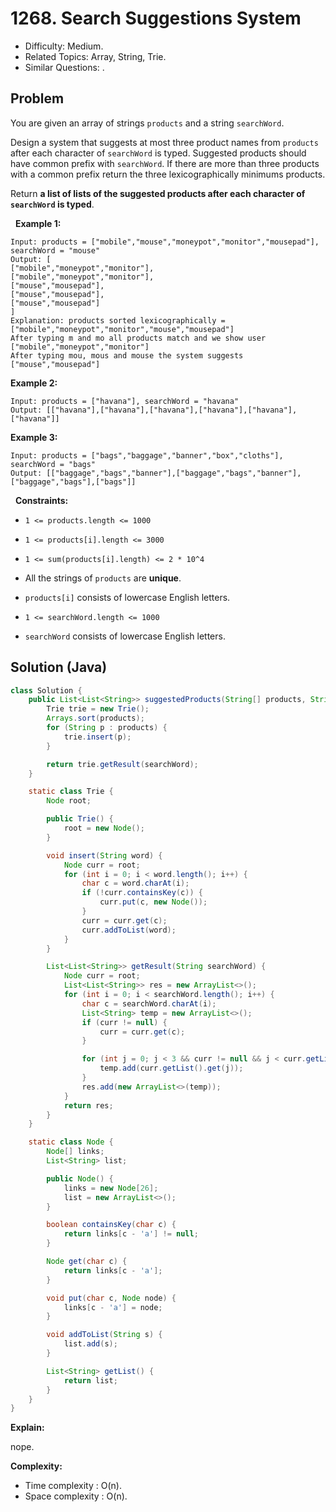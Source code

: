 # 1268. Search Suggestions System

- Difficulty: Medium.
- Related Topics: Array, String, Trie.
- Similar Questions: .

## Problem

You are given an array of strings ```products``` and a string ```searchWord```.

Design a system that suggests at most three product names from ```products``` after each character of ```searchWord``` is typed. Suggested products should have common prefix with ```searchWord```. If there are more than three products with a common prefix return the three lexicographically minimums products.

Return **a list of lists of the suggested products after each character of **```searchWord```** is typed**.

 
**Example 1:**

```
Input: products = ["mobile","mouse","moneypot","monitor","mousepad"], searchWord = "mouse"
Output: [
["mobile","moneypot","monitor"],
["mobile","moneypot","monitor"],
["mouse","mousepad"],
["mouse","mousepad"],
["mouse","mousepad"]
]
Explanation: products sorted lexicographically = ["mobile","moneypot","monitor","mouse","mousepad"]
After typing m and mo all products match and we show user ["mobile","moneypot","monitor"]
After typing mou, mous and mouse the system suggests ["mouse","mousepad"]
```

**Example 2:**

```
Input: products = ["havana"], searchWord = "havana"
Output: [["havana"],["havana"],["havana"],["havana"],["havana"],["havana"]]
```

**Example 3:**

```
Input: products = ["bags","baggage","banner","box","cloths"], searchWord = "bags"
Output: [["baggage","bags","banner"],["baggage","bags","banner"],["baggage","bags"],["bags"]]
```

 
**Constraints:**


	
- ```1 <= products.length <= 1000```
	
- ```1 <= products[i].length <= 3000```
	
- ```1 <= sum(products[i].length) <= 2 * 10^4```
	
- All the strings of ```products``` are **unique**.
	
- ```products[i]``` consists of lowercase English letters.
	
- ```1 <= searchWord.length <= 1000```
	
- ```searchWord``` consists of lowercase English letters.



## Solution (Java)

```java
class Solution {
    public List<List<String>> suggestedProducts(String[] products, String searchWord) {
        Trie trie = new Trie();
        Arrays.sort(products);
        for (String p : products) {
            trie.insert(p);
        }

        return trie.getResult(searchWord);
    }

    static class Trie {
        Node root;

        public Trie() {
            root = new Node();
        }

        void insert(String word) {
            Node curr = root;
            for (int i = 0; i < word.length(); i++) {
                char c = word.charAt(i);
                if (!curr.containsKey(c)) {
                    curr.put(c, new Node());
                }
                curr = curr.get(c);
                curr.addToList(word);
            }
        }

        List<List<String>> getResult(String searchWord) {
            Node curr = root;
            List<List<String>> res = new ArrayList<>();
            for (int i = 0; i < searchWord.length(); i++) {
                char c = searchWord.charAt(i);
                List<String> temp = new ArrayList<>();
                if (curr != null) {
                    curr = curr.get(c);
                }

                for (int j = 0; j < 3 && curr != null && j < curr.getList().size(); j++) {
                    temp.add(curr.getList().get(j));
                }
                res.add(new ArrayList<>(temp));
            }
            return res;
        }
    }

    static class Node {
        Node[] links;
        List<String> list;

        public Node() {
            links = new Node[26];
            list = new ArrayList<>();
        }

        boolean containsKey(char c) {
            return links[c - 'a'] != null;
        }

        Node get(char c) {
            return links[c - 'a'];
        }

        void put(char c, Node node) {
            links[c - 'a'] = node;
        }

        void addToList(String s) {
            list.add(s);
        }

        List<String> getList() {
            return list;
        }
    }
}
```

**Explain:**

nope.

**Complexity:**

* Time complexity : O(n).
* Space complexity : O(n).
